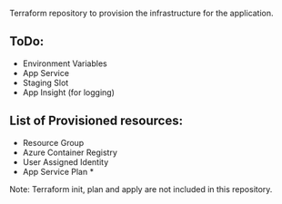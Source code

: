 Terraform repository to provision the infrastructure for the application.

## ToDo:

* Environment Variables
* App Service 
* Staging Slot
* App Insight (for logging)
 
## List of Provisioned resources:
* Resource Group
* Azure Container Registry
* User Assigned Identity
* App Service Plan * 

Note: Terraform init, plan and apply are not included in this repository.
